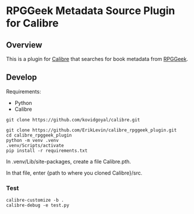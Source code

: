 # RPGGeek Metadata Source Plugin for Calibre

## Overview

This is a plugin for [Calibre](https://calibre-ebook.com/) that searches for book metadata from [RPGGeek](https://www.rpggeek.com/).

## Develop

Requirements:
- Python
- Calibre


```
git clone https://github.com/kovidgoyal/calibre.git

git clone https://github.com/ErikLevin/calibre_rpggeek_plugin.git
cd calibre_rpggeek_plugin
python -m venv .venv
.venv/Scripts/activate
pip install -r requirements.txt
```

In .venv/Lib/site-packages, create a file Calibre.pth.

In that file, enter {path to where you cloned Calibre}/src.

### Test

```
calibre-customize -b .
calibre-debug -e test.py
```